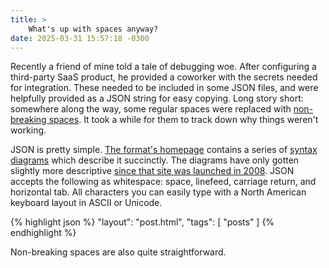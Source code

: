 ```yaml
---
title: >
    What's up with spaces anyway?
date: 2025-03-31 15:57:18 -0300
---
```


Recently a friend of mine told a tale of debugging woe. After configuring a third-party SaaS product, he provided a coworker with the secrets needed for integration. These needed to be included in some JSON files, and were helpfully provided as a JSON string for easy copying. Long story short: somewhere along the way, some regular spaces were replaced with [non-breaking spaces](https://en.wikipedia.org/wiki/Non-breaking_space). It took a while for them to track down why things weren't working.

JSON is pretty simple. [The format's homepage](https://www.json.org/) contains a series of [syntax diagrams](https://en.wikipedia.org/wiki/Syntax_diagram) which describe it succinctly. The diagrams have only gotten slightly more descriptive [since that site was launched in 2008](https://web.archive.org/web/20081006033103/https://www.json.org/json-en.html). JSON accepts the following as whitespace: space, linefeed, carriage return, and horizontal tab. All characters you can easily type with a North American keyboard layout in ASCII or Unicode.

{% highlight json %}
"layout": "post.html",
"tags": [ "posts" ]
{% endhighlight %}

Non-breaking spaces are also quite straightforward.